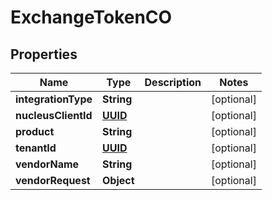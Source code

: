 
# ExchangeTokenCO

## Properties
Name | Type | Description | Notes
------------ | ------------- | ------------- | -------------
**integrationType** | **String** |  |  [optional]
**nucleusClientId** | [**UUID**](UUID.md) |  |  [optional]
**product** | **String** |  |  [optional]
**tenantId** | [**UUID**](UUID.md) |  |  [optional]
**vendorName** | **String** |  |  [optional]
**vendorRequest** | **Object** |  |  [optional]



